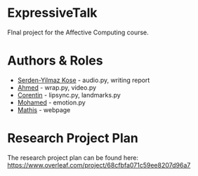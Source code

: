 # ExpressiveTalk
FInal project for the Affective Computing course.

# Authors & Roles
* [Serden-Yilmaz Kose](https://github.com/Serden-YilmazKose) - audio.py, writing report
* [Ahmed](https://github.com/Serden-YilmazKose) - wrap.py, video.py
* [Corentin](https://github.com/Git-Corentin) - lipsync.py, landmarks.py
* [Mohamed](https://github.com/mosayedAI) - emotion.py
* [Mathis](https://github.com/Patissema) - webpage

# Research Project Plan
The research project plan can be found here: https://www.overleaf.com/project/68cfbfa071c59ee8207d96a7
